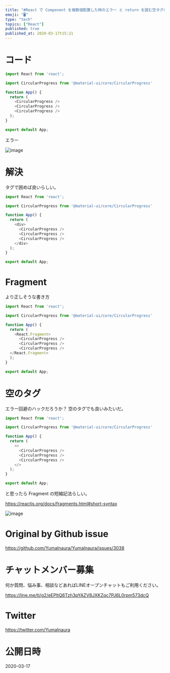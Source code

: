 ```yaml
---
title: "#React で Component を複数個配置した時のエラー と return を囲む空タグの意味 /  Parsing error: "
emoji: "🖥"
type: "tech"
topics: ["React"]
published: true
published_at: 2020-03-17t15:21
---
```


# コード

```js
import React from 'react';

import CircularProgress from '@material-ui/core/CircularProgress'

function App() {
  return (
    <CircularProgress />
    <CircularProgress />
    <CircularProgress />
  );
}

export default App;
```

エラー

![image](https://user-images.githubusercontent.com/13635059/76724553-aafdd400-678e-11ea-8b4a-b823184c770a.png)


# 解決

タグで囲めば良いらしい。

```js
import React from 'react';

import CircularProgress from '@material-ui/core/CircularProgress'

function App() {
  return (
    <div>
      <CircularProgress />
      <CircularProgress />
      <CircularProgress />
    </div>
  );
}

export default App;

```

# Fragment

より正しそうな書き方

```js
import React from 'react';

import CircularProgress from '@material-ui/core/CircularProgress'

function App() {
  return (
    <React.Fragment>
      <CircularProgress />
      <CircularProgress />
      <CircularProgress />
  </React.Fragment>
  );
}

export default App;
```

# 空のタグ

エラー回避のハックだろうか？ 空のタグでも良いみたいだ。

```js
import React from 'react';

import CircularProgress from '@material-ui/core/CircularProgress'

function App() {
  return (
    <>
      <CircularProgress />
      <CircularProgress />
      <CircularProgress />
    </>
  );
}

export default App;

```

と思ったら Fragment の短縮記法らしい。

https://reactjs.org/docs/fragments.html#short-syntax

![image](https://user-images.githubusercontent.com/13635059/76804771-776b8a00-6820-11ea-9528-0e43e19ccd51.png)


# Original by Github issue

https://github.com/YumaInaura/YumaInaura/issues/3038








<!-- Update From Qiita API -->

# チャットメンバー募集


何か質問、悩み事、相談などあればLINEオープンチャットもご利用ください。

https://line.me/ti/g2/eEPltQ6Tzh3pYAZV8JXKZqc7PJ6L0rpm573dcQ





# Twitter


https://twitter.com/YumaInaura


<!-- Update From Qiita API -->



# 公開日時

2020-03-17
